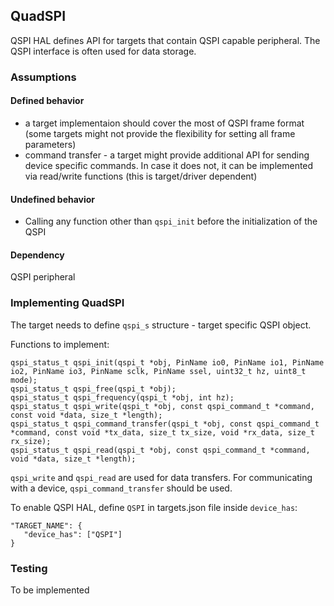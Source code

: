 <h2 id="quadspi-port">QuadSPI</h2>

QSPI HAL defines API for targets that contain QSPI capable peripheral. The QSPI interface is often used for data storage.

### Assumptions

#### Defined behavior

- a target implementaion should cover the most of QSPI frame format (some targets might not provide the flexibility for setting all frame parameters)
- command transfer - a target might provide additional API for sending device specific commands. In case it does not, it can be implemented via read/write functions (this is target/driver dependent)

#### Undefined behavior

- Calling any function other than `qspi_init` before the initialization of the QSPI

#### Dependency

QSPI peripheral

### Implementing QuadSPI

The target needs to define `qspi_s` structure - target specific QSPI object.

Functions to implement:

```
qspi_status_t qspi_init(qspi_t *obj, PinName io0, PinName io1, PinName io2, PinName io3, PinName sclk, PinName ssel, uint32_t hz, uint8_t mode);
qspi_status_t qspi_free(qspi_t *obj);
qspi_status_t qspi_frequency(qspi_t *obj, int hz);
qspi_status_t qspi_write(qspi_t *obj, const qspi_command_t *command, const void *data, size_t *length);
qspi_status_t qspi_command_transfer(qspi_t *obj, const qspi_command_t *command, const void *tx_data, size_t tx_size, void *rx_data, size_t rx_size); 
qspi_status_t qspi_read(qspi_t *obj, const qspi_command_t *command, void *data, size_t *length);

```

`qspi_write` and `qspi_read` are used for data transfers. For communicating with a device, `qspi_command_transfer` should be used.

To enable QSPI HAL, define `QSPI` in targets.json file inside `device_has`:

```
"TARGET_NAME": {
   "device_has": ["QSPI"]
}
```

### Testing

To be implemented
